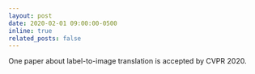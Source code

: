 ```yaml
---
layout: post
date: 2020-02-01 09:00:00-0500
inline: true
related_posts: false
---
```


One paper about label-to-image translation is accepted by CVPR 2020.